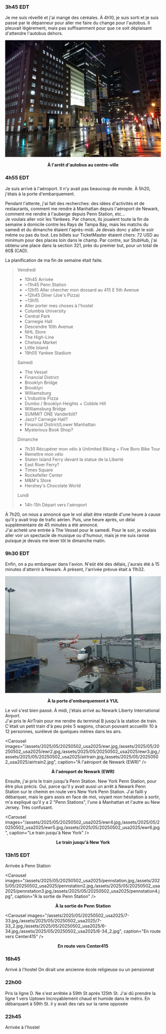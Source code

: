 ### 3h45 EDT
Je me suis réveillé et j'ai mangé des céréales. À 4h10, je suis sorti et je suis passé par le dépanneur pour aller me faire du change pour l'autobus. Il pleuvait légèrement, mais pas suffisamment pour que ce soit déplaisant d'attendre l'autobus dehors.

![À l'arrêt d'autobus au centre-ville](/assets/2025/05/20250502_usa2025/747.jpg)
<p align="center"><b>À l'arrêt d'autobus au centre-ville</b></p>

### 4h55 EDT
Je suis arrivé à l'aéroport. Il n'y avait pas beaucoup de monde. À 5h20, j'étais à la porte d'embarquement.

Pendant l'attente, j'ai fait des recherches: des idées d'activités et de restaurants, comment me rendre à Manhattan depuis l'aéroport de Newark, comment me rendre à l'auberge depuis Penn Station, etc...  
Je voulais aller voir les Yankees. Par chance, ils jouaient toute la fin de semaine à domicile contre les Rays de Tampa Bay, mais les matchs du samedi et du dimanche étaient l'après-midi. Je devais donc y aller le soir même ou pas du tout. Les billets sur TicketMaster étaient chers: 72 USD au minimum pour des places loin dans le champ. Par contre, sur StubHub, j'ai obtenu une place dans la section 321, près du premier but, pour un total de 60$ (CAD).

La planification de ma fin de semaine était faite.

>
> Vendredi
> - 10h45 Arrivée
> - ~11h45 Penn Station
> - ~12h15 Aller chercher mon dossard au 415 E 5th Avenue
> - ~12h45 Dîner (Joe's Pizza)
> - ~13h15 
> - Aller porter mes choses à l'hostel
> - Columbia University
> - Central Park
> - Carnegie Hall
> - Descendre 10th Avenue
> - NHL Store
> - The High-Line
> - Chelsea Market
> - Little Island
> - 19h05 Yankee Stadium  
>
> Samedi  
>
> - The Vessel  
> - Financial District  
> - Brooklyn Bridge  
> - Brooklyn  
> - Williamsburg  
> - L'Industrie Pizza  
> - Dumbo / Brooklyn Heights + Cobble Hill  
> - Williamsburg Bridge  
> - SUMMIT ONE Vanderbilt?  
> - Jazz? Carnegie Hall?  
> - Financial District/Lower Manhattan  
> - Mysterious Book Shop?  
>
> Dimanche
>
> - 7h30 Récupérer mon vélo à Unlimited Biking + Five Boro Bike Tour
> - Remettre mon vélo
> - Staten Island Ferry devant la statue de la Liberté
> - East River Ferry?
> - Times Square
> - Rockefeller Center
> - M&M's Store
> - Hershey's Chocolate World
> 
> Lundi
>
> - 14h-15h Départ vers l'aéroport
>

À 7h20, on nous a annoncé que le vol allait être retardé d'une heure à cause qu'il y avait trop de trafic aérien. Puis, une heure après, un délai supplémentaire de 45 minutes a été annoncé.  
J'ai acheté une entrée à The Vessel pour le samedi. Pour le soir, je voulais aller voir un spectacle de musique ou d'humour, mais je me suis ravisé puisque je devais me lever tôt le dimanche matin.

### 9h30 EDT
Enfin, on a pu embarquer dans l'avion. N'eût été des délais, j'aurais été à 15 minutes d'atterrir à Newark. À présent, l'arrivée prévue était à 11h32.

![À la porte d'embarquement à YUL](/assets/2025/05/20250502_usa2025/yul.jpg)
<p align="center"><b>À la porte d'embarquement à YUL</b></p>

Le vol s'est bien passé. À midi, j'étais arrivé au Newark Liberty International Airport.  
J'ai pris le AirTrain pour me rendre du terminal B jusqu'à la station de train. C'était un petit train d'à peu près 5 wagons, chacun pouvant accueillir 10 à 12 personnes, surélevé de quelques mètres dans les airs.

<Carousel
    images="/assets/2025/05/20250502_usa2025/ewr.jpg,/assets/2025/05/20250502_usa2025/ewr2.jpg,/assets/2025/05/20250502_usa2025/ewr3.jpg,/assets/2025/05/20250502_usa2025/airtrain.jpg,/assets/2025/05/20250502_usa2025/airtrain2.jpg",
    caption="À l'aéroport de Newark (EWR)"
/>
<p align="center"><b>À l'aéroport de Newark (EWR)</b></p>

Ensuite, j'ai pris le train jusqu'à Penn Station. New York Penn Station, pour être plus précis. Oui, parce qu'il y avait aussi un arrêt à Newark Penn Station sur le chemin en route vers New York Penn Station. J'ai failli y débarquer, mais le gars assis en face de moi, voyant mon hésitation à sortir, m'a expliqué qu'il y a 2 "Penn Stations", l'une à Manhattan et l'autre au New Jersey. Très confusant.

<Carousel
    images="/assets/2025/05/20250502_usa2025/ewr4.jpg,/assets/2025/05/20250502_usa2025/ewr5.jpg,/assets/2025/05/20250502_usa2025/ewr6.jpg",
    caption="Le train jusqu'à New York"
/>
<p align="center"><b>Le train jusqu'à New York</b></p>

### 13h15 EDT
Arrivée à Penn Station

<Carousel
    images="/assets/2025/05/20250502_usa2025/pennstation.jpg,/assets/2025/05/20250502_usa2025/pennstation2.jpg,/assets/2025/05/20250502_usa2025/pennstation3.jpg,/assets/2025/05/20250502_usa2025/pennstation4.jpg",
    caption="À la sortie de Penn Station"
/>
<p align="center"><b>À la sortie de Penn Station</b></p>


<Carousel
    images="/assets/2025/05/20250502_usa2025/7-33.jpg,/assets/2025/05/20250502_usa2025/7-33_2.jpg,/assets/2025/05/20250502_usa2025/6-34.jpg,/assets/2025/05/20250502_usa2025/6-34_2.jpg",
    caption="En route vers Center415"
/>
<p align="center"><b>En route vers Center415</b></p>

### 16h45
Arrivé à l'hostel
On dirait une ancienne école religieuse ou un pensionnat

### 22h00
Pris la ligne D. Ne s'est arrêtée à 59th St après 125th St. J'ai dû prendre la ligne 1 vers Uptown
Incroyablement chaud et humide dans le métro.
En débarquant à 59th St. il y avait des rats sur la rame opposée

### 22h45
Arrivée à l'hostel
